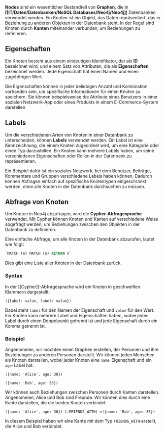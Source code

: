 **Nodes** sind ein wesentlicher Bestandteil von **Graphen**, die in **[[IT/Daten/Datenbanken/NoSQL Databases/Neo4j/Neo4j]]** Datenbanken verwendet werden. Ein Knoten ist ein Objekt, das Daten repräsentiert, das in Beziehung zu anderen Objekten in der Datenbank steht. In der Regel sind Knoten durch **Kanten** miteinander verbunden, um Beziehungen zu definieren.

## Eigenschaften

Ein Knoten besteht aus einem eindeutigen Identifikator, der als **ID** bezeichnet wird, und einem Satz von Attributen, die als **Eigenschaften** bezeichnet werden. Jede Eigenschaft hat einen Namen und einen zugehörigen Wert.

Die Eigenschaften können in jeder beliebigen Anzahl und Kombination vorhanden sein, um spezifische Informationen für einen Knoten zu speichern. Sie können beispielsweise die Attribute eines Benutzers in einer sozialen Netzwerk-App oder eines Produkts in einem E-Commerce-System darstellen.

## Labels

Um die verschiedenen Arten von Knoten in einer Datenbank zu unterscheiden, können **Labels** verwendet werden. Ein Label ist eine Kennzeichnung, die einem Knoten zugeordnet wird, um eine Kategorie oder einen Typ darzustellen. Ein Knoten kann mehrere Labels haben, um seine verschiedenen Eigenschaften oder Rollen in der Datenbank zu repräsentieren.

Ein Beispiel dafür ist ein soziales Netzwerk, bei dem Benutzer, Beiträge, Kommentare und Gruppen verschiedene Labels haben können. Dadurch können Abfragen einfach auf spezifische Knotentypen eingeschränkt werden, ohne alle Knoten in der Datenbank durchsuchen zu müssen.

## Abfrage von Knoten

Um Knoten in Neo4j abzufragen, wird die **Cypher-Abfragesprache** verwendet. Mit Cypher können Knoten und Kanten auf verschiedene Weise abgefragt werden, um Beziehungen zwischen den Objekten in der Datenbank zu definieren.

Eine einfache Abfrage, um alle Knoten in der Datenbank abzurufen, lautet wie folgt:

```sql
`MATCH (n) MATCH (n) RETURN n`
```

Dies gibt eine Liste aller Knoten in der Datenbank zurück.


### Syntax

In der [[Cypher]]-Abfragesprache wird ein Knoten in geschweiften Klammern dargestellt:

```cypher
({label: value, label: value})
```

Dabei steht `label` für den Namen der Eigenschaft und `value` für den Wert. 
Ein Knoten kann mehrere Label und Eigenschaften haben, wobei jedes Label durch einen Doppelpunkt getrennt ist und jede Eigenschaft durch ein Komma getrennt ist.

### Beispiel

Angenommen, wir möchten einen Graphen erstellen, der Personen und ihre Beziehungen zu anderen Personen darstellt. Wir können jeden Menschen als Knoten darstellen, wobei jeder Knoten eine `name`-Eigenschaft und ein `age`-Label hat:

```cypher
({name: 'Alice', age: 30})

({name: 'Bob', age: 35})

```

Wir können auch Beziehungen zwischen Personen durch Kanten darstellen. Angenommen, Alice und Bob sind Freunde. Wir können dies durch eine Kante darstellen, die die beiden Knoten verbindet:

```cypher
({name: 'Alice', age: 30})-[:FRIENDS_WITH]->({name: 'Bob', age: 35})
```


In diesem Beispiel haben wir eine Kante mit dem Typ `FRIENDS_WITH` erstellt, die Alice und Bob verbindet.